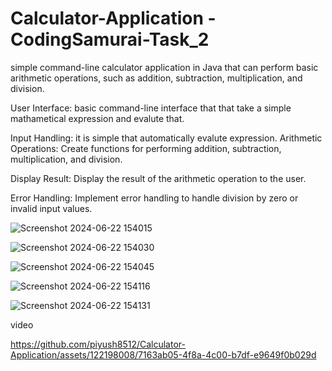 # Calculator-Application -CodingSamurai-Task_2
simple command-line calculator application in Java that can perform basic arithmetic operations, such as addition, subtraction, multiplication, and division.

User Interface: basic command-line interface that that take a simple mathametical expression and evalute that.

Input Handling: it is simple that automatically evalute expression.
Arithmetic Operations: Create functions for performing addition, subtraction, multiplication, and division. 

Display Result: Display the result of the arithmetic operation to the user.

Error Handling: Implement error handling to handle division by zero or invalid input values.

![Screenshot 2024-06-22 154015](https://github.com/piyush8512/Calculator-Application/assets/122198008/72a8bcf2-03ab-4cdf-994b-91a15f762b31)

![Screenshot 2024-06-22 154030](https://github.com/piyush8512/Calculator-Application/assets/122198008/f5834cac-181a-4ee7-9845-090a59f99690)

![Screenshot 2024-06-22 154045](https://github.com/piyush8512/Calculator-Application/assets/122198008/7d14ad11-60e0-4b64-8e73-067c793b1e6f)

![Screenshot 2024-06-22 154116](https://github.com/piyush8512/Calculator-Application/assets/122198008/45af1461-957e-4754-878b-39c2196f07a7)

![Screenshot 2024-06-22 154131](https://github.com/piyush8512/Calculator-Application/assets/122198008/8a607044-b5d1-4caa-b7fe-fb0e70ec29d6)



video

https://github.com/piyush8512/Calculator-Application/assets/122198008/7163ab05-4f8a-4c00-b7df-e9649f0b029d




